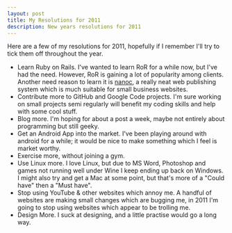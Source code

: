 ```yaml
---
layout: post
title: My Resolutions for 2011
description: New years resolutions for 2011
---
```

Here are a few of my resolutions for 2011, hopefully if I remember I'll try to tick them off throughout the year.

* Learn Ruby on Rails. I've wanted to learn RoR for a while now, but I've had the need. However, RoR is gaining a lot of popularity among clients. Another need reason to learn it is [nanoc](http://nanoc.stoneship.org/), a really neat web publishing system which is much suitable for small business websites.
* Contribute more to GitHub and Google Code projects. I'm sure working on small projects semi regularly will benefit my coding skills and help with some cool stuff.
* Blog more. I'm hoping for about a post a week, maybe not entirely about programming but still geeky.
* Get an Android App into the market. I've been playing around with android for a while; it would be nice to make something which I feel is market worthy.
* Exercise more, without joining a gym.
* Use Linux more. I love Linux, but due to MS Word, Photoshop and games not running well under Wine I keep ending up back on Windows. I might also try and get a Mac at some point, but that's more of a "Could have" then a "Must have".
* Stop using YouTube & other websites which annoy me. A handful of websites are making small changes which are bugging me, in 2011 I'm going to stop using websites which appear to be trolling me.
* Design More. I suck at designing, and a little practise would go a long way.
